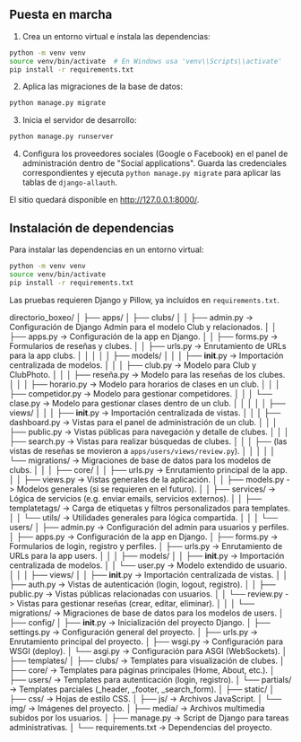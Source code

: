 ## Puesta en marcha

1. Crea un entorno virtual e instala las dependencias:
```bash
python -m venv venv
source venv/bin/activate  # En Windows usa 'venv\\Scripts\\activate'
pip install -r requirements.txt
```

2. Aplica las migraciones de la base de datos:
```bash
python manage.py migrate
```

3. Inicia el servidor de desarrollo:
```bash
python manage.py runserver
```
4. Configura los proveedores sociales (Google o Facebook) en el panel de
   administración dentro de "Social applications". Guarda las credenciales
   correspondientes y ejecuta `python manage.py migrate` para aplicar las
   tablas de `django-allauth`.


El sitio quedará disponible en http://127.0.0.1:8000/.


## Instalación de dependencias

Para instalar las dependencias en un entorno virtual:

```bash
python -m venv venv
source venv/bin/activate
pip install -r requirements.txt
```

Las pruebas requieren Django y Pillow, ya incluidos en `requirements.txt`.




directorio_boxeo/
│
├── apps/
│   ├── clubs/
│   │   ├── admin.py                 -> Configuración de Django Admin para el modelo Club y relacionados.
│   │   ├── apps.py                  -> Configuración de la app en Django.
│   │   ├── forms.py                 -> Formularios de reseñas y clubes.
│   │   ├── urls.py                  -> Enrutamiento de URLs para la app clubs.
│   │   │
│   │   ├── models/
│   │   │   ├── __init__.py          -> Importación centralizada de modelos.
│   │   │   ├── club.py              -> Modelo para Club y ClubPhoto.
│   │   │   ├── reseña.py            -> Modelo para las reseñas de los clubes.
│   │   │   ├── horario.py           -> Modelo para horarios de clases en un club.
│   │   │   ├── competidor.py        -> Modelo para gestionar competidores.
│   │   │   └── clase.py             -> Modelo para gestionar clases dentro de un club.
│   │   │
│   │   ├── views/
│   │   │   ├── __init__.py          -> Importación centralizada de vistas.
│   │   │   ├── dashboard.py         -> Vistas para el panel de administración de un club.
│   │   │   ├── public.py            -> Vistas públicas para navegación y detalle de clubes.
│   │   │   ├── search.py            -> Vistas para realizar búsquedas de clubes.
│   │   │   ├── (las vistas de reseñas se movieron a `apps/users/views/review.py`).
│   │   │
│   │   └── migrations/              -> Migraciones de base de datos para los modelos de clubs.
│   │
│   ├── core/
│   │   ├── urls.py                  -> Enrutamiento principal de la app.
│   │   ├── views.py                 -> Vistas generales de la aplicación.
│   │   ├── models.py                -> Modelos generales (si se requieren en el futuro).
│   │   ├── services/                -> Lógica de servicios (e.g. enviar emails, servicios externos).
│   │   ├── templatetags/            -> Carga de etiquetas y filtros personalizados para templates.
│   │   └── utils/                   -> Utilidades generales para lógica compartida.
│   │
│   └── users/
│       ├── admin.py                 -> Configuración del admin para usuarios y perfiles.
│       ├── apps.py                  -> Configuración de la app en Django.
│       ├── forms.py                 -> Formularios de login, registro y perfiles.
│       ├── urls.py                  -> Enrutamiento de URLs para la app users.
│       │
│       ├── models/
│       │   ├── __init__.py          -> Importación centralizada de modelos.
│       │   └── user.py              -> Modelo extendido de usuario.
│       │
│       ├── views/
│       │   ├── __init__.py          -> Importación centralizada de vistas.
│       │   ├── auth.py              -> Vistas de autenticación (login, logout, registro).
│       │   ├── public.py            -> Vistas públicas relacionadas con usuarios.
│       │   └── review.py            -> Vistas para gestionar reseñas (crear, editar, eliminar).
│       │
│       └── migrations/              -> Migraciones de base de datos para los modelos de users.
│
├── config/
│   ├── __init__.py                  -> Inicialización del proyecto Django.
│   ├── settings.py                  -> Configuración general del proyecto.
│   ├── urls.py                      -> Enrutamiento principal del proyecto.
│   ├── wsgi.py                      -> Configuración para WSGI (deploy).
│   └── asgi.py                      -> Configuración para ASGI (WebSockets).
│
├── templates/
│   ├── clubs/                       -> Templates para visualización de clubes.
│   ├── core/                        -> Templates para páginas principales (Home, About, etc.).
│   ├── users/                       -> Templates para autenticación (login, registro).
│   └── partials/                    -> Templates parciales (_header, _footer, _search_form).
│
├── static/
│   ├── css/                         -> Hojas de estilo CSS.
│   ├── js/                          -> Archivos JavaScript.
│   └── img/                         -> Imágenes del proyecto.
│
├── media/                           -> Archivos multimedia subidos por los usuarios.
│
├── manage.py                        -> Script de Django para tareas administrativas.
│
└── requirements.txt                 -> Dependencias del proyecto.
 
